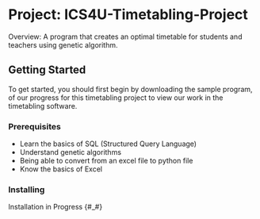 # Project: ICS4U-Timetabling-Project
Overview: A program that creates an optimal timetable for students and teachers using genetic algorithm.
## Getting Started
To get started, you should first begin by downloading the sample program, of our progress for this timetabling project to view our work in the timetabling software. 
### Prerequisites
- Learn the basics of SQL (Structured Query Language)
- Understand genetic algorithms
- Being able to convert from an excel file to python file
- Know the basics of Excel
### Installing
Installation in Progress {#_#}
